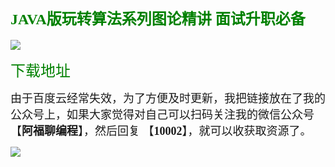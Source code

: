 
#### <font face="楷体" color=green size=5 >JAVA版玩转算法系列图论精讲 面试升职必备</font>

![](https://cdn.jsdelivr.net/gh/GenuineXiaofuzi/Picture-Manager/images/202204232125751.png)

<font face="楷体" color=green size=5 >下载地址</font>

<font face="楷体"  size=4 >由于百度云经常失效，为了方便及时更新，我把链接放在了我的公众号上，如果大家觉得对自己可以扫码关注我的微信公众号【**阿福聊编程**】，然后回复 【**10002**】，就可以收获取资源了。</font>

![](https://cdn.jsdelivr.net/gh/GenuineXiaofuzi/Picture-Manager/images/202204062307206.png)
